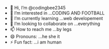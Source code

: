 - 👋 Hi, I’m @codingbee2345
- 👀 I’m interested in ...CODING AND FOOTBALL
- 🌱 I’m currently learning ...web developement
- 💞️ I’m looking to collaborate on ...everything
- 📫 How to reach me ...by legs
- 😄 Pronouns: ...he she it
- ⚡ Fun fact: ...i am human

<!---
codingbee2345/codingbee2345 is a ✨ special ✨ repository because its `README.md` (this file) appears on your GitHub profile.
You can click the Preview link to take a look at your changes.
--->

